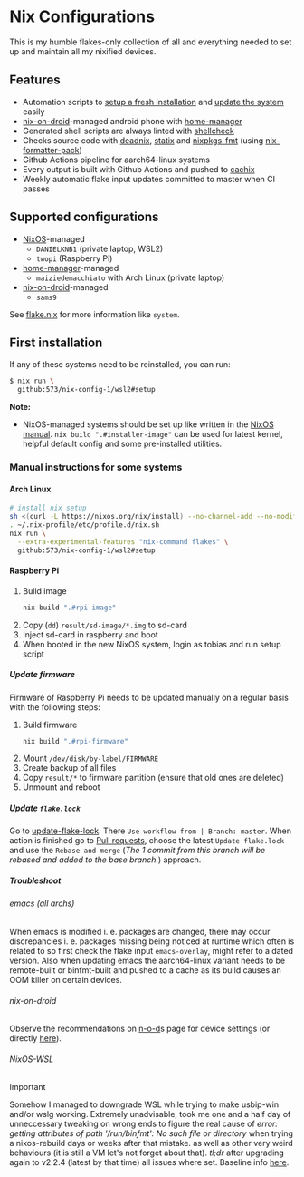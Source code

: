 # Nix Configurations

This is my humble flakes-only collection of all and everything needed to set up and maintain all my nixified devices.

## Features

* Automation scripts to [setup a fresh installation](files/apps/setup.sh) and
  [update the system](home/misc/util-bins/system-update.sh) easily
* [nix-on-droid][nix-on-droid]-managed android phone with [home-manager][home-manager]
* Generated shell scripts are always linted with [shellcheck][shellcheck]
* Checks source code with [deadnix][deadnix], [statix][statix] and [nixpkgs-fmt][nixpkgs-fmt] (using
  [nix-formatter-pack][nix-formatter-pack])
* Github Actions pipeline for aarch64-linux systems
* Every output is built with Github Actions and pushed to [cachix][cachix]
* Weekly automatic flake input updates committed to master when CI passes

## Supported configurations

* [NixOS][nixos]-managed
  * `DANIELKNB1` (private laptop, WSL2)
  * `twopi` (Raspberry Pi)
* [home-manager][home-manager]-managed
  * `maiziedemacchiato` with Arch Linux (private laptop)
* [nix-on-droid][nix-on-droid]-managed
  * `sams9`

See [flake.nix](flake.nix) for more information like `system`.

## First installation

If any of these systems need to be reinstalled, you can run:

```sh
$ nix run \
  github:573/nix-config-1/wsl2#setup
```

**Note:**
* NixOS-managed systems should be set up like written in the [NixOS manual][nixos-manual].
  `nix build ".#installer-image"` can be used for latest kernel, helpful default config and some pre-installed
  utilities.



### Manual instructions for some systems

#### Arch Linux

```sh
# install nix setup
sh <(curl -L https://nixos.org/nix/install) --no-channel-add --no-modify-profile
. ~/.nix-profile/etc/profile.d/nix.sh
nix run \
  --extra-experimental-features "nix-command flakes" \
  github:573/nix-config-1/wsl2#setup
```

#### Raspberry Pi

1. Build image
   ```sh
   nix build ".#rpi-image"
   ```
1. Copy (`dd`) `result/sd-image/*.img` to sd-card
1. Inject sd-card in raspberry and boot
1. When booted in the new NixOS system, login as tobias and run setup script

##### Update firmware

Firmware of Raspberry Pi needs to be updated manually on a regular basis with the following steps:

1. Build firmware
   ```sh
   nix build ".#rpi-firmware"
   ```
1. Mount `/dev/disk/by-label/FIRMWARE`
1. Create backup of all files
1. Copy `result/*` to firmware partition (ensure that old ones are deleted)
1. Unmount and reboot

##### Update `flake.lock`

Go to [update-flake-lock](https://github.com/573/nix-config-1/actions/workflows/update.yml). There `Use workflow from | Branch: master`. When action is finished go to [Pull requests](https://github.com/573/nix-config-1/pulls), choose the latest `Update flake.lock` and use the `Rebase and merge` (*The 1 commit from this branch will be rebased and added to the base branch.*) approach.

##### Troubleshoot

###### emacs (all archs)

When emacs is modified i. e. packages are changed, there may occur discrepancies i. e.
packages missing being noticed at runtime which often is related to so first check the
flake input `emacs-overlay`, might refer to a dated version. Also when updating emacs
the aarch64-linux variant needs to be remote-built or binfmt-built and pushed to a
cache as its build causes an OOM killer on certain devices.

###### nix-on-droid

Observe the recommendations on [n-o-d](https://github.com/nix-community/nix-on-droid/issues/374)s
page for device settings (or directly [here](https://dontkillmyapp.com/google)).

###### NixOS-WSL

> [!IMPORTANT]  
> Somehow I managed to downgrade WSL while trying to make usbip-win and/or wslg working.
> Extremely unadvisable, took me one and a half day of unneccessary tweaking on wrong ends
> to figure the real cause of *error: getting attributes of path '/run/binfmt': No such file or directory*
> when trying a nixos-rebuild days or weeks after that mistake.
> as well as other very weird behaviours (it is still a VM let's not forget about that).
> *tl;dr* after upgrading again to v2.2.4 (latest by that time) all issues where set.
> Baseline info [here](https://github.com/nix-community/NixOS-WSL/blob/56907505856b4b000a9c166a566eea6c46aef2a0/docs/src/troubleshooting/README.md?plain=1#L10).


[age]: https://age-encryption.org/
[agenix]: https://github.com/ryantm/agenix
[cachix-deploy]: https://docs.cachix.org/deploy/
[cachix-gerschtli]: https://app.cachix.org/cache/gerschtli
[cachix]: https://www.cachix.org/
[deadnix]: https://github.com/astro/deadnix
[home-manager]: https://github.com/nix-community/home-manager
[homeage]: https://github.com/jordanisaacs/homeage
[nix-formatter-pack]: https://github.com/Gerschtli/nix-formatter-pack
[nix-on-droid]: https://github.com/t184256/nix-on-droid
[nixos-infect]: https://github.com/elitak/nixos-infect
[nixos-manual]: https://nixos.org/manual/nixos/stable/index.html#sec-installation
[nixos]: https://nixos.org/
[nixpkgs-fmt]: https://github.com/nix-community/nixpkgs-fmt
[shellcheck]: https://github.com/koalaman/shellcheck
[statix]: https://github.com/nerdypepper/statix

<!-- vim: set sw=2: -->
